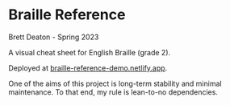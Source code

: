 # Braille Reference
Brett Deaton - Spring 2023

A visual cheat sheet for English Braille (grade 2).

Deployed at [braille-reference-demo.netlify.app](https://braille-reference-demo.netlify.app/).

One of the aims of this project is long-term stability and minimal maintenance.
To that end, my rule is lean-to-no dependencies.